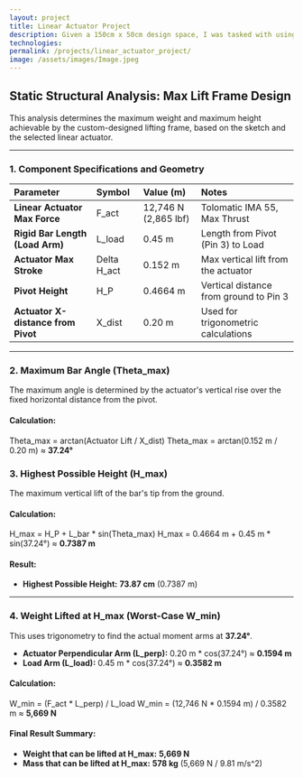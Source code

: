 ```yaml
---
layout: project
title: Linear Actuator Project
description: Given a 150cm x 50cm design space, I was tasked with using a linear actuator to lift the maximum possible weight the highest possible height.
technologies: 
permalink: /projects/linear_actuator_project/
image: /assets/images/Image.jpeg
---
```


##  Static Structural Analysis: Max Lift Frame Design

This analysis determines the maximum weight and maximum height achievable by the custom-designed lifting frame, based on the sketch and the selected linear actuator.


---

### 1. Component Specifications and Geometry

| Parameter | Symbol | Value (m) | Notes |
| :--- | :--- | :--- | :--- |
| **Linear Actuator Max Force** | F\_act | 12,746 N (2,865 lbf) | Tolomatic IMA 55, Max Thrust |
| **Rigid Bar Length (Load Arm)** | L\_load | 0.45 m | Length from Pivot (Pin 3) to Load |
| **Actuator Max Stroke** | Delta H\_act | 0.152 m | Max vertical lift from the actuator |
| **Pivot Height** | H\_P | 0.4664 m | Vertical distance from ground to Pin 3 |
| **Actuator X-distance from Pivot** | X\_dist | 0.20 m | Used for trigonometric calculations |

---

### 2. Maximum Bar Angle (Theta\_max)

The maximum angle is determined by the actuator's vertical rise over the fixed horizontal distance from the pivot.

#### Calculation:
Theta\_max = arctan(Actuator Lift / X\_dist)
Theta\_max = arctan(0.152 m / 0.20 m) ≈ **37.24°**

### 3. Highest Possible Height (H\_max)

The maximum vertical lift of the bar's tip from the ground.

#### Calculation:
H\_max = H\_P + L\_bar * sin(Theta\_max)
H\_max = 0.4664 m + 0.45 m * sin(37.24°) ≈ **0.7387 m**

#### Result:
* **Highest Possible Height:** **73.87 cm** (0.7387 m)

---

### 4. Weight Lifted at H\_max (Worst-Case W\_min)

This uses trigonometry to find the actual moment arms at **37.24°**.

* **Actuator Perpendicular Arm (L\_perp):** 0.20 m * cos(37.24°) ≈ **0.1594 m**
* **Load Arm (L\_load):** 0.45 m * cos(37.24°) ≈ **0.3582 m**

#### Calculation:
W\_min = (F\_act * L\_perp) / L\_load
W\_min = (12,746 N * 0.1594 m) / 0.3582 m ≈ **5,669 N**

#### Final Result Summary:
* **Weight that can be lifted at H\_max:** **5,669 N**
* **Mass that can be lifted at H\_max:** **578 kg** (5,669 N / 9.81 m/s^2)